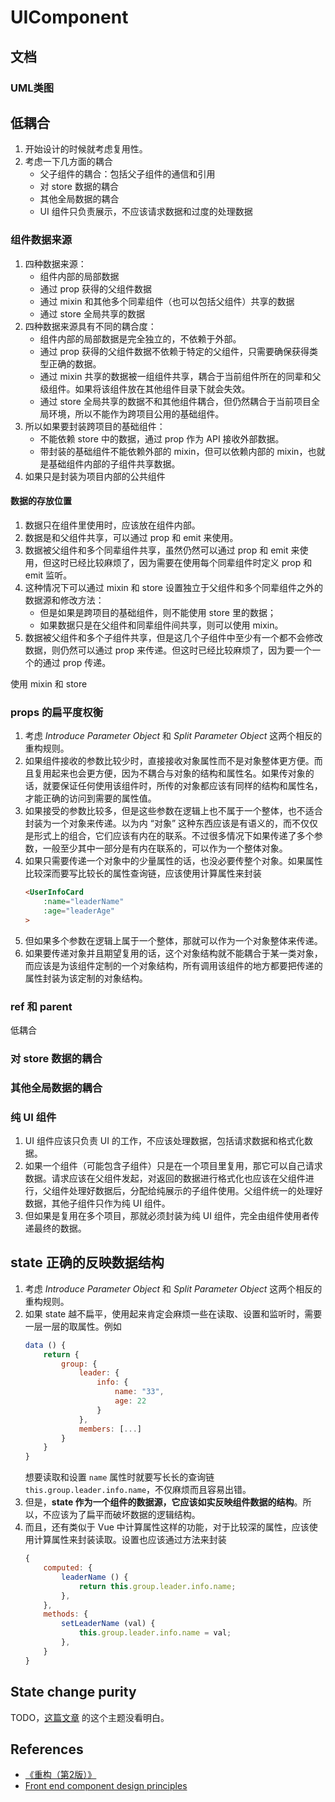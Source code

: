# UIComponent


## 文档
### UML类图


## 低耦合
1. 开始设计的时候就考虑复用性。
2. 考虑一下几方面的耦合
    * 父子组件的耦合：包括父子组件的通信和引用
    * 对 store 数据的耦合
    * 其他全局数据的耦合
    * UI 组件只负责展示，不应该请求数据和过度的处理数据

### 组件数据来源
1. 四种数据来源：
    * 组件内部的局部数据
    * 通过 prop 获得的父组件数据
    * 通过 mixin 和其他多个同辈组件（也可以包括父组件）共享的数据
    * 通过 store 全局共享的数据
2. 四种数据来源具有不同的耦合度：
    * 组件内部的局部数据是完全独立的，不依赖于外部。
    * 通过 prop 获得的父组件数据不依赖于特定的父组件，只需要确保获得类型正确的数据。
    * 通过 mixin 共享的数据被一组组件共享，耦合于当前组件所在的同辈和父级组件。如果将该组件放在其他组件目录下就会失效。
    * 通过 store 全局共享的数据不和其他组件耦合，但仍然耦合于当前项目全局环境，所以不能作为跨项目公用的基础组件。
3. 所以如果要封装跨项目的基础组件：
    * 不能依赖 store 中的数据，通过 prop 作为 API 接收外部数据。
    * 带封装的基础组件不能依赖外部的 mixin，但可以依赖内部的 mixin，也就是基础组件内部的子组件共享数据。
4. 如果只是封装为项目内部的公共组件    

#### 数据的存放位置
1. 数据只在组件里使用时，应该放在组件内部。
2. 数据是和父组件共享，可以通过 prop 和 emit 来使用。
3. 数据被父组件和多个同辈组件共享，虽然仍然可以通过 prop 和 emit 来使用，但这时已经比较麻烦了，因为需要在使用每个同辈组件时定义 prop 和 emit 监听。
4. 这种情况下可以通过 mixin 和 store 设置独立于父组件和多个同辈组件之外的数据源和修改方法：
    * 但是如果是跨项目的基础组件，则不能使用 store 里的数据；
    * 如果数据只是在父组件和同辈组件间共享，则可以使用 mixin。
5. 数据被父组件和多个子组件共享，但是这几个子组件中至少有一个都不会修改数据，则仍然可以通过 prop 来传递。但这时已经比较麻烦了，因为要一个一个的通过 prop 传递。


使用 mixin 和 store



### props 的扁平度权衡
1. 考虑 *Introduce Parameter Object* 和 *Split Parameter Object* 这两个相反的重构规则。
2. 如果组件接收的参数比较少时，直接接收对象属性而不是对象整体更方便。而且复用起来也会更方便，因为不耦合与对象的结构和属性名。如果传对象的话，就要保证任何使用该组件时，所传的对象都应该有同样的结构和属性名，才能正确的访问到需要的属性值。
3. 如果接受的参数比较多，但是这些参数在逻辑上也不属于一个整体，也不适合封装为一个对象来传递。以为内 “对象” 这种东西应该是有语义的，而不仅仅是形式上的组合，它们应该有内在的联系。不过很多情况下如果传递了多个参数，一般至少其中一部分是有内在联系的，可以作为一个整体对象。
4. 如果只需要传递一个对象中的少量属性的话，也没必要传整个对象。如果属性比较深而要写比较长的属性查询链，应该使用计算属性来封装
    ```html
    <UserInfoCard
        :name="leaderName"
        :age="leaderAge"
    >
    ```
5. 但如果多个参数在逻辑上属于一个整体，那就可以作为一个对象整体来传递。
6. 如果要传递对象并且期望复用的话，这个对象结构就不能耦合于某一类对象，而应该是为该组件定制的一个对象结构，所有调用该组件的地方都要把传递的属性封装为该定制的对象结构。

### ref 和 parent
低耦合

### 对 store 数据的耦合

### 其他全局数据的耦合

### 纯 UI 组件
1. UI 组件应该只负责 UI 的工作，不应该处理数据，包括请求数据和格式化数据。
2. 如果一个组件（可能包含子组件）只是在一个项目里复用，那它可以自己请求数据。请求应该在父组件发起，对返回的数据进行格式化也应该在父组件进行，父组件处理好数据后，分配给纯展示的子组件使用。父组件统一的处理好数据，其他子组件只作为纯 UI 组件。
3. 但如果是复用在多个项目，那就必须封装为纯 UI 组件，完全由组件使用者传递最终的数据。


## state 正确的反映数据结构
1. 考虑 *Introduce Parameter Object* 和 *Split Parameter Object* 这两个相反的重构规则。
2. 如果 state 越不扁平，使用起来肯定会麻烦一些在读取、设置和监听时，需要一层一层的取属性。例如
    ```js
    data () {
        return {
            group: {
                leader: {
                    info: {
                        name: "33",
                        age: 22
                    }
                },
                members: [...]
            }
        }
    }
    ```
    想要读取和设置 `name` 属性时就要写长长的查询链 `this.group.leader.info.name`，不仅麻烦而且容易出错。
3. 但是，**state 作为一个组件的数据源，它应该如实反映组件数据的结构**。所以，不应该为了扁平而破坏数据的逻辑结构。
4. 而且，还有类似于 Vue 中计算属性这样的功能，对于比较深的属性，应该使用计算属性来封装读取。设置也应该通过方法来封装
    ```js
    {
        computed: {
            leaderName () {
                return this.group.leader.info.name;
            },
        },
        methods: {
            setLeaderName (val) {
                this.group.leader.info.name = val;
            },
        }
    }
    ```




## State change purity
TODO，[这篇文章](https://engineering.carsguide.com.au/front-end-component-design-principles-55c5963998c9) 的这个主题没看明白。





## References
* [《重构（第2版）》](https://book.douban.com/subject/33400354/)
* [Front end component design principles](https://engineering.carsguide.com.au/front-end-component-design-principles-55c5963998c9)
